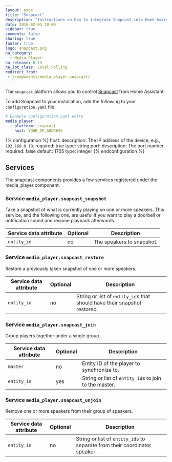 ```yaml
---
layout: page
title: "Snapcast"
description: "Instructions on how to integrate Snapcast into Home Assistant."
date: 2016-02-01 19:00
sidebar: true
comments: false
sharing: true
footer: true
logo: snapcast.png
ha_category:
  - Media Player
ha_release: 0.13
ha_iot_class: Local Polling
redirect_from:
 - /components/media_player.snapcast/
---
```


The `snapcast` platform allows you to control [Snapcast](https://github.com/badaix/snapcast) from Home Assistant.

To add Snapcast to your installation, add the following to your `configuration.yaml` file:

```yaml
# Example configuration.yaml entry
media_player:
  - platform: snapcast
    host: YOUR_IP_ADDRESS
```

{% configuration %}
host:
  description: The IP address of the device, e.g., `192.168.0.10`.
  required: true
  type: string
port:
  description: The port number.
  required: false
  default: 1705
  type: integer
{% endconfiguration %}

## Services

The snapcast components provides a few services registered under the media_player component.

### Service `media_player.snapcast_snapshot`

Take a snapshot of what is currently playing on one or more speakers. This service, and the following one, are useful if you want to play a doorbell or notification sound and resume playback afterwards.

| Service data attribute | Optional | Description |
| ---------------------- | -------- | ----------- |
| `entity_id` | no | The speakers to snapshot.

### Service `media_player.snapcast_restore`

Restore a previously taken snapshot of one or more speakers.

| Service data attribute | Optional | Description |
| ---------------------- | -------- | ----------- |
| `entity_id` | no | String or list of `entity_id`s that should have their snapshot restored.

### Service `media_player.snapcast_join`

Group players together under a single group.

| Service data attribute | Optional | Description |
| ---------------------- | -------- | ----------- |
| `master` | no | Entity ID of the player to synchronize to.
| `entity_id` | yes | String or list of `entity_id`s to join to the master.

### Service `media_player.snapcast_unjoin`

Remove one or more speakers from their group of speakers.

| Service data attribute | Optional | Description |
| ---------------------- | -------- | ----------- |
| `entity_id` | no | String or list of `entity_id`s to separate from their coordinator speaker.
